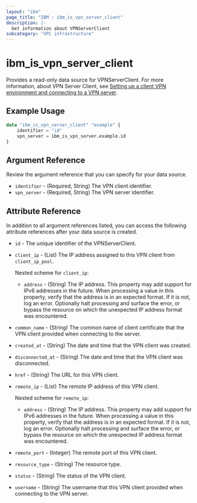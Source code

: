 ```yaml
---
layout: "ibm"
page_title: "IBM : ibm_is_vpn_server_client"
description: |-
  Get information about VPNServerClient
subcategory: "VPC infrastructure"
---
```


# ibm_is_vpn_server_client

Provides a read-only data source for VPNServerClient. For more information, about VPN Server Client, see [Setting up a client VPN environment and connecting to a VPN server](https://cloud.ibm.com/docs/vpc?topic=vpc-vpn-client-environment-setup&interface=ui).

## Example Usage

```terraform
data "ibm_is_vpn_server_client" "example" {
	identifier = "id"
	vpn_server = ibm_is_vpn_server.example.id
}
```

## Argument Reference

Review the argument reference that you can specify for your data source.

- `identifier` - (Required, String) The VPN client identifier.
- `vpn_server` - (Required, String) The VPN server identifier.

## Attribute Reference

In addition to all argument references listed, you can access the following attribute references after your data source is created.

- `id` - The unique identifier of the VPNServerClient.
- `client_ip` - (List) The IP address assigned to this VPN client from `client_ip_pool`.

  Nested scheme for `client_ip`:
    - `address` - (String) The IP address. This property may add support for IPv6 addresses in the future. When processing a value in this property, verify that the address is in an expected format. If it is not, log an error. Optionally halt processing and surface the error, or bypass the resource on which the unexpected IP address format was encountered.

- `common_name` - (String) The common name of client certificate that the VPN client provided when connecting to the server.

- `created_at` - (String) The date and time that the VPN client was created.

- `disconnected_at` - (String) The date and time that the VPN client was disconnected.

- `href` - (String) The URL for this VPN client.

- `remote_ip` - (List) The remote IP address of this VPN client.

    Nested scheme for `remote_ip`:
    - `address` - (String) The IP address. This property may add support for IPv6 addresses in the future. When processing a value in this property, verify that the address is in an expected format. If it is not, log an error. Optionally halt processing and surface the error, or bypass the resource on which the unexpected IP address format was encountered.

- `remote_port` - (Integer) The remote port of this VPN client.

- `resource_type` - (String) The resource type.

- `status` - (String) The status of the VPN client.

- `username` - (String) The username that this VPN client provided when connecting to the VPN server.

